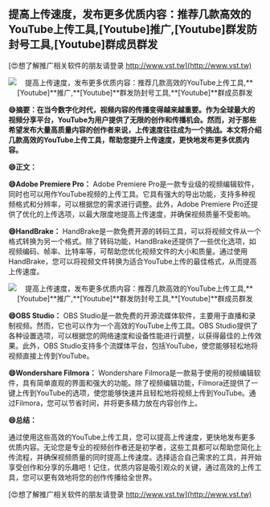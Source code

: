 ## **提高上传速度，发布更多优质内容：推荐几款高效的YouTube上传工具,**[Youtube]**推广,**[Youtube]**群发防封号工具,**[Youtube]**群成员群发**

[😍想了解推广相关软件的朋友请登录 http://www.vst.tw](http://www.vst.tw)

 <center><img src="https://vst.tw/MP4/tuiguang/png/1.png" alt="提高上传速度，发布更多优质内容：推荐几款高效的YouTube上传工具,**[Youtube]**推广,**[Youtube]**群发防封号工具,**[Youtube]**群成员群发"></center>

**😄摘要：在当今数字化时代，视频内容的传播变得越来越重要。作为全球最大的视频分享平台，YouTube为用户提供了无限的创作和传播机会。然而，对于那些希望发布大量高质量内容的创作者来说，上传速度往往成为一个挑战。本文将介绍几款高效的YouTube上传工具，帮助您提升上传速度，更快地发布更多优质内容。**

**😄正文：**

**😄Adobe Premiere Pro：**
Adobe Premiere Pro是一款专业级的视频编辑软件，同时也可以用作YouTube视频的上传工具。它具有强大的导出功能，支持多种视频格式和分辨率，可以根据您的需求进行调整。此外，Adobe Premiere Pro还提供了优化的上传选项，以最大限度地提高上传速度，并确保视频质量不受影响。

**😄HandBrake：**
HandBrake是一款免费开源的转码工具，可以将视频文件从一个格式转换为另一个格式。除了转码功能，HandBrake还提供了一些优化选项，如视频编码、帧率、比特率等，可帮助您优化视频文件的大小和质量。通过使用HandBrake，您可以将视频文件转换为适合YouTube上传的最佳格式，从而提高上传速度。

 <center><img src="https://vst.tw/MP4/tuiguang/png/1.png" alt="提高上传速度，发布更多优质内容：推荐几款高效的YouTube上传工具,**[Youtube]**推广,**[Youtube]**群发防封号工具,**[Youtube]**群成员群发"></center>

**😄OBS Studio：**
OBS Studio是一款免费的开源流媒体软件，主要用于直播和录制视频。然而，它也可以作为一个高效的YouTube上传工具。OBS Studio提供了各种设置选项，可以根据您的网络速度和设备性能进行调整，以获得最佳的上传效果。此外，OBS Studio支持多个流媒体平台，包括YouTube，使您能够轻松地将视频直接上传到YouTube。

**😄Wondershare Filmora：**
Wondershare Filmora是一款易于使用的视频编辑软件，具有简单直观的界面和强大的功能。除了视频编辑功能，Filmora还提供了一键上传到YouTube的选项，使您能够快速并且轻松地将视频上传到YouTube。通过Filmora，您可以节省时间，并将更多精力放在内容创作上。

**😄总结：**

通过使用这些高效的YouTube上传工具，您可以提高上传速度，更快地发布更多优质内容。无论您是专业的视频创作者还是初学者，这些工具都可以帮助您简化上传流程，并确保视频质量的同时提高上传速度。选择适合自己需求的工具，并开始享受创作和分享的乐趣吧！记住，优质内容是吸引观众的关键，通过高效的上传工具，您可以更有效地将您的创作传播给全世界。

[😍想了解推广相关软件的朋友请登录 http://www.vst.tw](http://www.vst.tw)



